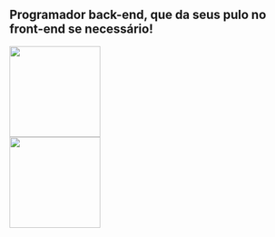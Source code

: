 ## Programador back-end, que da seus pulo no front-end se necessário!
<div align="between">
  <div style="margin-right: 2px;">
    <img height="160em" src="https://github-readme-stats.vercel.app/api?username=brayanJordan&show_icons=true&theme=dark&include_all_commits=true&count_private=true"/>
  </div>
  <div>
    <img height="160em" src="https://github-readme-stats.vercel.app/api/top-langs/?username=brayanJordan&layout=compact&langs_count=7&theme=dark"/>
  </div>
</div>
